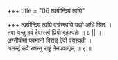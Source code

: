 +++
title = "06 त्वयीन्द्रियं त्वयि"

+++
त्वयीन्द्रियं त्वयि वर्चस्त्वयि यज्ञो अधि श्रितः ।  
तवा यन्तु हवं देवास्त्वं प्रियो बृहस्पतेः ॥ ८ || ।  
अग्नीषोमा पवमानो विराड् देवी पयस्वती ।  
अतन्द्रं सर्वे रक्षन्तु राष्ट्रं तेनपवाद्यम् ॥ ९ ॥